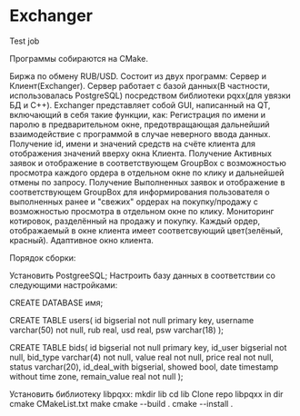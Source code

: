 # Exchanger
Test job

Программы собираются на CMake.

Биржа по обмену RUB/USD.
Состоит из двух программ: Сервер и Клиент(Exchanger).
Сервер работает с базой данных(В частности, использовалась PostgreSQL) посредством библиотеки pqxx(для увязки БД и С++).
Exchanger представляет собой GUI, написанный на QT, включающий в себя такие функции, как:
Регистрация по имени и паролю в предварительном окне, предотвращающая дальнейший взаимодействие с программой в случае неверного ввода данных.
Получение id, имени и значений средств на счёте клиента для отображения значений вверху окна Клиента.
Получение Активных заявок и отображение в соответствующем GroupBox с возможностью просмотра каждого ордера в отдельном окне по клику и дальнейшей отмены по запросу.
Получение Выполненных заявок и отображение в соответствующем GroupBox для информирования пользователя о выполненных ранее и "свежих" ордерах на покупку/продажу с возможностью просмотра в отдельном окне по клику.
Мониторинг котировок, разделённый на продажу и покупку.
Каждый ордер, отображаемый в окне клиента имеет соответсвующий цвет(зелёный, красный).
Адаптивное окно клиента.


Порядок сборки:

Установить PostgreeSQL; 
Настроить базу данных в соответствии со следующими настройками:

CREATE DATABASE имя;

CREATE TABLE users(
  id bigserial not null primary key,
  username varchar(50) not null,
  rub real,
  usd real,
  psw varchar(18)
);

CREATE TABLE bids(
  id bigserial not null primary key,
  id_user bigserial not null,
  bid_type varchar(4) not null,
  value real not null,
  price real not null,
  status varchar(20),
  id_deal_with bigserial,
  showed bool,
  date timestamp without time zone,
  remain_value real not null
);



Установить библиотеку libpqxx:
mkdir lib
cd lib
Clone repo libpqxx in dir
cmake CMakeList.txt 
make
cmake --build .
cmake --install .

